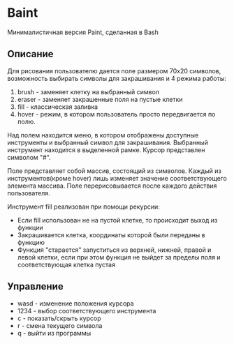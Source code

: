 # Baint
Минималистичная версия Paint, сделанная в Bash
## Описание
Для рисования пользователю дается поле размером 70x20 символов, возможность выбирать символы для закрашивания и 4 режима работы: 
1. brush - заменяет клетку на выбранный символ
2. eraser - заменяет закрашенные поля на пустые клетки
3. fill - классическая заливка
4. hover - режим, в котором пользователь просто передвигается по полю.

Над полем находится меню, в котором отображены доступные инструменты и выбранный символ для закрашивания. Выбранный инструмент находится в выделенной рамке.
Курсор представлен символом "#".

Поле представляет собой массив, состоящий из символов. Каждый из инструментов(кроме hover) лишь изменяет значение соответствующего элемента массива. Поле перерисовывается после каждого действия пользователя.

Инструмент fill реализован при помощи рекурсии:
- Если fill использован не на пустой клетке, то происходит выход из функции
- Закрашивается клетка, координаты которой были переданы в функцию
- Функция "старается" запуститься из верхней, нижней, правой и левой клетки, если при этом функция не выйдет за пределы поля и соответствующая клетка пустая

## Управление
- wasd - изменение положения курсора
- 1234 - выбор соответствующего  инструмента
- с - показать/скрыть курсор
- r - смена текущего символа
- q - выйти из программы  
